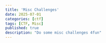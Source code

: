 ```yaml
---
title: 'Misc Challenges'
date: 2025-07-01
categories: [ctf]
tags: [CTF, Misc]     
published: true
description: "Do some misc challenges 4fun"
---
```


